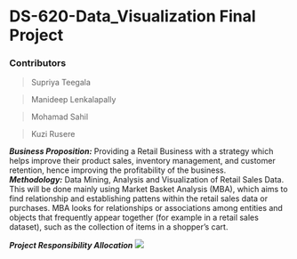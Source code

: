 # DS-620-Data_Visualization Final Project

### Contributors

> Supriya Teegala

> Manideep Lenkalapally

> Mohamad Sahil

> Kuzi Rusere

***Business Proposition:*** Providing a Retail Business with a strategy which helps improve their product sales, inventory management, and customer retention, hence improving the profitability of the business. <br>
***Methodology:*** Data Mining, Analysis and Visualization of Retail Sales Data. This will be done mainly using Market Basket Analysis (MBA), which aims to find relationship and establishing pattens within the retail sales data or purchases. MBA looks for relationships or associations among entities and objects that frequently appear together (for example in a retail sales dataset), such as the collection of items in a shopper’s cart.

***Project Responsibility Allocation***
<img src="DS-620-Data_Visualization/image.jpg">

